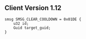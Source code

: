 ## Client Version 1.12

```rust,ignore
smsg SMSG_CLEAR_COOLDOWN = 0x01DE {
    u32 id;    
    Guid target_guid;    
}

```
